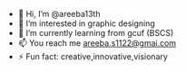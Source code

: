 - 👋 Hi, I’m @areeba13th
- 👀 I’m interested in graphic designing
- 🌱 I’m currently learning from gcuf (BSCS)
- 📫 You reach me areeba.s1122@gmai.com
- ⚡ Fun fact: creative,innovative,visionary
